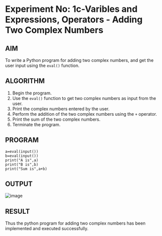 # Experiment No: 1c-Varibles and Expressions, Operators - Adding Two Complex Numbers

## AIM
To write a Python program for adding two complex numbers, and get the user input using the `eval()` function.

## ALGORITHM
1. Begin the program.
2. Use the `eval()` function to get two complex numbers as input from the user.
3. Print the complex numbers entered by the user.
4. Perform the addition of the two complex numbers using the `+` operator.
5. Print the sum of the two complex numbers.
6. Terminate the program.

## PROGRAM
```
a=eval(input())
b=eval(input())
print("A is",a)
print("B is",b)
print("Sum is",a+b)

```

## OUTPUT
![image](https://github.com/user-attachments/assets/0ab2c539-9ef1-4a02-9e25-71bbe7bb2cbb)
## RESULT
Thus the python program for  adding two complex numbers has been implemented and executed successfully.
